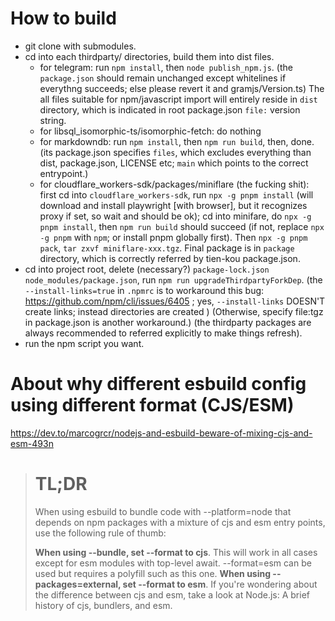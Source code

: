 # How to build

- git clone with submodules.
- cd into each thirdparty/ directories, build them into dist files.
  - for telegram: run `npm install`, then `node publish_npm.js`. (the `package.json` should remain unchanged except whitelines if everythng succeeds; else please revert it and gramjs/Version.ts) The all files suitable for npm/javascript import will entirely reside in `dist` directory, which is indicated in root package.json `file:` version string.
  - for libsql_isomorphic-ts/isomorphic-fetch: do nothing
  - for markdowndb: run `npm install`, then `npm run build`, then, done. (its package.json specifies `files`, which excludes everything than dist, package.json, LICENSE etc; `main` which points to the correct entrypoint.)
  - for cloudflare_workers-sdk/packages/miniflare (the fucking shit): first cd into `cloudflare_workers-sdk`, run `npx -g pnpm install` (will download and install playwright [with browser], but it recognizes proxy if set, so wait and should be ok); cd into minifare, do `npx -g pnpm install`, then `npm run build` should succeed (if not, replace `npx -g pnpm` with `npm`; or install pnpm globally first). Then `npx -g pnpm pack`, `tar zxvf miniflare-xxx.tgz`. Final package is in `package` directory, which is correctly referred by tien-kou package.json.
- cd into project root, delete (necessary?) `package-lock.json node_modules/package.json`, run `npm run upgradeThirdpartyForkDep`. (the `--install-links=true` in `.npmrc` is to workaround this bug: https://github.com/npm/cli/issues/6405 ; yes, `--install-links` DOESN'T create links; instead directories are created ) (Otherwise, specify file:tgz in package.json is another workaround.) (the thirdparty packages are always recommended to referred explicitly to make things refresh). 
- run the npm script you want.

# About why different esbuild config using different format (CJS/ESM)

https://dev.to/marcogrcr/nodejs-and-esbuild-beware-of-mixing-cjs-and-esm-493n

> # TL;DR
> When using esbuild to bundle code with --platform=node that depends on npm packages with a mixture of cjs and esm entry points, use the following rule of thumb:
> 
> 
> **When using --bundle, set --format to cjs**. This will work in all cases except for esm modules with top-level await.
> --format=esm can be used but requires a polyfill such as this one.
> **When using --packages=external, set --format to esm**.
> If you're wondering about the difference between cjs and esm, take a look at Node.js: A brief history of cjs, bundlers, and esm.

